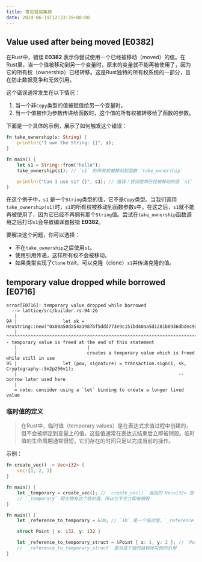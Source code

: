 ```yaml
---
title: 常见错误集锦
date: 2024-06-19T12:23:39+08:00
---
```


## Value used after being moved [E0382]
在Rust中，错误 **E0382** 表示你尝试使用一个已经被移动（moved）的值。在Rust里，当一个值被移动到另一个变量时，原来的变量就不能再被使用了，因为它的所有权（ownership）已经转移。这是Rust独特的所有权系统的一部分，旨在防止数据竞争和无效引用。

这个错误通常发生在以下情况：

1. 当一个非`Copy`类型的值被赋值给另一个变量时。
2. 当一个值被作为参数传递给函数时，这个值的所有权被转移给了函数的参数。

下面是一个具体的示例，展示了如何触发这个错误：

```rust
fn take_ownership(s: String) {
    println!("I own the String: {}", s);
}

fn main() {
    let s1 = String::from("hello");
    take_ownership(s1); // `s1` 的所有权被移动到函数 `take_ownership`

    println!("Can I use s1? {}", s1); // 错误！尝试使用已经被移动的值 `s1`
}
```

在这个例子中，`s1` 是一个`String`类型的值，它不是`Copy`类型。当我们调用`take_ownership(s1)`时，`s1`的所有权被移动到函数参数`s`中。在这之后，`s1`就不能再被使用了，因为它已经不再拥有那个`String`值。尝试在`take_ownership`函数调用之后打印`s1`会导致编译器报错 **E0382**。

要解决这个问题，你可以选择：

- 不在`take_ownership`之后使用`s1`。
- 使用引用传递，这样所有权不会被移动。
- 如果类型实现了`Clone` trait，可以克隆（clone）`s1`并传递克隆的值。


## temporary value dropped while borrowed [E0716]
```shell
error[E0716]: temporary value dropped while borrowed
  --> lattice/src/builder.rs:94:26
   |
94 |                 let sk = HexString::new("0x00a50da54a1987bf5ddd773e9c151bd40aa5d1281b8936dbdec93a9d0a04e4ca").decode().to_vec().as_slice();
   |                          ^^^^^^^^^^^^^^^^^^^^^^^^^^^^^^^^^^^^^^^^^^^^^^^^^^^^^^^^^^^^^^^^^^^^^^^^^^^^^^^^^^^^^^^^^^^^^^^^^^^^^^           - temporary value is freed at the end of this statement
   |                          |
   |                          creates a temporary value which is freed while still in use
95 |                 let (pow, signature) = transaction.sign(1, sk, Cryptography::Sm2p256v1);
   |                                                            -- borrow later used here
   |
   = note: consider using a `let` binding to create a longer lived value
```
### 临时值的定义
> 在Rust中，临时值（temporary values）是在表达式求值过程中创建的，但不会被绑定到变量上的值。这些值通常在表达式结束后立即被销毁。临时值的生命周期通常很短，它们存在的时间只足以完成当前的操作。

示例：
```rust
fn create_vec() -> Vec<i32> {
    vec![1, 2, 3]
}

fn main() {
    let _temporary = create_vec(); // `create_vec()` 返回的 Vec<i32> 是一个临时值
    // `_temporary` 现在拥有这个临时值，所以它不会立即被销毁
}
```

```rust
fn main() {
    let _reference_to_temporary = &10; // `10` 是一个临时值，`_reference_to_temporary` 是对它的引用

    struct Point { x: i32, y: i32 }

    let _reference_to_temporary_struct = &Point { x: 1, y: 2 }; // `Point { x: 1, y: 2 }` 是一个临时值
    // `_reference_to_temporary_struct` 是对这个临时结构体实例的引用
}
```